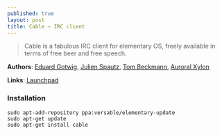```yaml
---
published: true
layout: post
title: Cable – IRC client
---
```


> Cable is a fabulous IRC client for elementary OS, freely available in terms of free beer and free speech.

**Authors**: [Eduard Gotwig](https://launchpad.net/~gotwig), [Julien Spautz](https://launchpad.net/~julien-spautz), [Tom Beckmann](https://launchpad.net/~tombeckmann), [Auroral Xylon](https://launchpad.net/~avlabs314)

**Links**: [Launchpad](https://launchpad.net/cable)

### Installation

    sudo apt-add-repository ppa:versable/elementary-update
    sudo apt-get update
    sudo apt-get install cable
